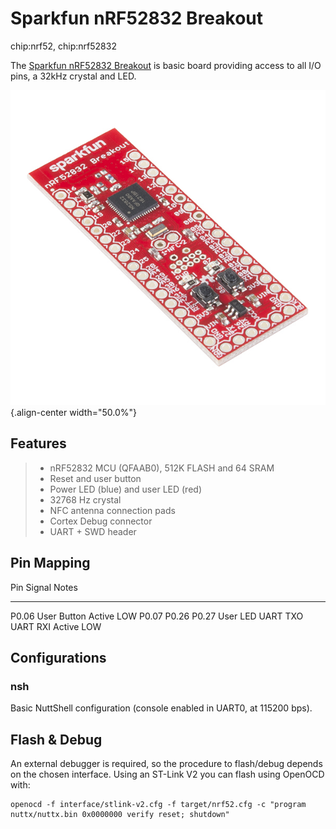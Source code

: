 Sparkfun nRF52832 Breakout
==========================

chip:nrf52, chip:nrf52832

The [Sparkfun nRF52832
Breakout](https://wiki.makerdiary.co/nrf52832-mdk) is basic board
providing access to all I/O pins, a 32kHz crystal and LED.

![Sparkfun nRF52832 Breakout](board.jpg){.align-center width="50.0%"}

Features
--------

> -   nRF52832 MCU (QFAAB0), 512K FLASH and 64 SRAM
> -   Reset and user button
> -   Power LED (blue) and user LED (red)
> -   32768 Hz crystal
> -   NFC antenna connection pads
> -   Cortex Debug connector
> -   UART + SWD header

Pin Mapping
-----------

  Pin                 Signal                       Notes
  ------------------- ---------------------------- ------------
  P0.06               User Button                  Active LOW
  P0.07 P0.26 P0.27   User LED UART TXO UART RXI   Active LOW

Configurations
--------------

### nsh

Basic NuttShell configuration (console enabled in UART0, at 115200 bps).

Flash & Debug
-------------

An external debugger is required, so the procedure to flash/debug
depends on the chosen interface. Using an ST-Link V2 you can flash using
OpenOCD with:

    openocd -f interface/stlink-v2.cfg -f target/nrf52.cfg -c "program nuttx/nuttx.bin 0x0000000 verify reset; shutdown"
